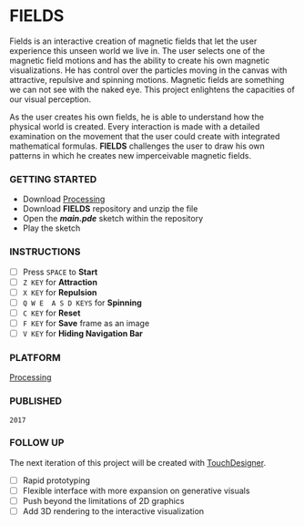 # FIELDS

Fields is an interactive creation of magnetic fields that let the user experience this unseen world we live in. The user selects one of the magnetic field motions and has the ability to create his own magnetic visualizations. He has control over the particles moving in the canvas with attractive, repulsive and spinning motions. Magnetic fields are something we can not see with the naked eye. This project enlightens the capacities of our visual perception.

As the user creates his own fields, he is able to understand how the physical world is created. Every interaction is made with a detailed examination on the movement that the user could create with integrated mathematical formulas. **FIELDS** challenges the user to draw his own patterns in which he creates new imperceivable magnetic fields.

### GETTING STARTED

- Download [Processing](https://processing.org/download/)
- Download **FIELDS** repository and unzip the file
- Open the **_main.pde_** sketch within the repository
- Play the sketch

### INSTRUCTIONS

- [ ] Press `SPACE` to **Start**
- [ ] `Z KEY` for **Attraction**
- [ ] `X KEY` for **Repulsion**
- [ ] `Q W E  A S D KEYS` for **Spinning**
- [ ] `C KEY` for **Reset**
- [ ] `F KEY` for **Save** frame as an image
- [ ] `V KEY` for **Hiding Navigation Bar**

### PLATFORM

[Processing](https://processing.org/download/)

### PUBLISHED

```
2017
```

### FOLLOW UP

The next iteration of this project will be created with [TouchDesigner](https://www.derivative.ca/099/Downloads/).

- [ ] Rapid prototyping
- [ ] Flexible interface with more expansion on generative visuals
- [ ] Push beyond the limitations of 2D graphics
- [ ] Add 3D rendering to the interactive visualization
